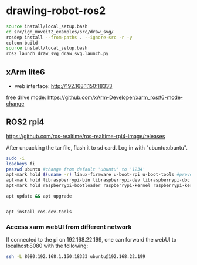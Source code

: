# drawing-robot-ros2


``` sh
source install/local_setup.bash
cd src/ign_moveit2_examples/src/draw_svg/
rosdep install --from-paths . --ignore-src -r -y
colcon build
source install/local_setup.bash
ros2 launch draw_svg draw_svg.launch.py
```

## xArm lite6
- web interface: http://192.168.1.150:18333

free drive mode: https://github.com/xArm-Developer/xarm_ros#6-mode-change
## ROS2 rpi4
https://github.com/ros-realtime/ros-realtime-rpi4-image/releases

After unpacking the tar file, flash it to sd card.
Log in with "ubuntu:ubuntu".

``` sh
sudo -i
loadkeys fi
passwd ubuntu #change from default 'ubuntu' to '1234'
apt-mark hold $(uname -r) linux-firmware u-boot-rpi u-boot-tools #prevent kernel updates
apt-mark hold libraspberrypi-bin libraspberrypi-dev libraspberrypi-doc libraspberrypi0
apt-mark hold raspberrypi-bootloader raspberrypi-kernel raspberrypi-kernel-headers

apt update && apt upgrade


apt install ros-dev-tools
```


### Access xarm webUI from different network
If connected to the pi on 192.168.22.199, one can forward the webUI to localhost:8080 with the following:
``` sh
ssh -L 8080:192.168.1.150:18333 ubuntu@192.168.22.199
```
